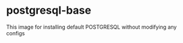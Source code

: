postgresql-base
================

This image for installing default POSTGRESQL without modifying any configs